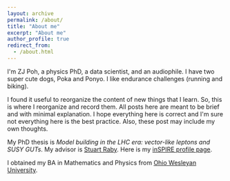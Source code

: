 ```yaml
---
layout: archive
permalink: /about/
title: "About me"
excerpt: "About me"
author_profile: true
redirect_from:
  - /about.html
---
```


I'm ZJ Poh, a physics PhD, a data scientist, and an audiophile.
I have two super cute dogs, Poka and Ponyo.
I like endurance challenges (running and biking).

I found it useful to reorganize the content of new things that I learn.
So, this is where I reorganize and record them.
All posts here are meant to be brief and with minimal explanation.
I hope everything here is correct and I'm sure not everything here is the best practice.
Also, these post may include my own thoughts.

My PhD thesis is _Model building in the LHC era: vector-like leptons and SUSY GUTs_.
My advisor is [Stuart Raby](http://inspirehep.net/author/profile/S.A.Raby.1).
Here is my [inSPIRE profile page](http://inspirehep.net/author/profile/Z.Poh.1).

I obtained my BA in Mathematics and Physics from [Ohio Wesleyan University](https://www.owu.edu/).

